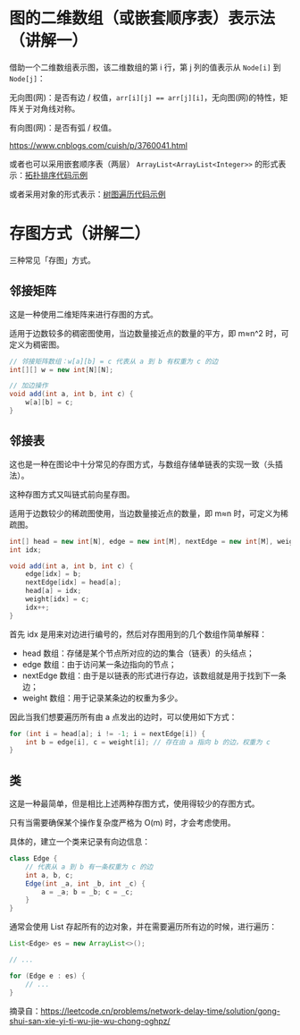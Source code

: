 # 图的二维数组（或嵌套顺序表）表示法（讲解一）

借助一个二维数组表示图，该二维数组的第 i 行，第 j 列的值表示从 `Node[i]` 到 `Node[j]`：  

无向图(网)：是否有边 / 权值，`arr[i][j] == arr[j][i]`，无向图(网)的特性，矩阵关于对角线对称。  

有向图(网)：是否有弧 / 权值。  

https://www.cnblogs.com/cuish/p/3760041.html  
  
或者也可以采用嵌套顺序表（两层） `ArrayList<ArrayList<Integer>>` 的形式表示：[拓扑排序代码示例](./../../../Common%20Algorithm%20and%20Theory/拓扑排序.md#dfs)  
  
或者采用对象的形式表示：[树图遍历代码示例](./../../../Common%20Algorithm%20and%20Theory/树图遍历.md#图遍历)  
  
# 存图方式（讲解二）
三种常见「存图」方式。  

## 邻接矩阵
这是一种使用二维矩阵来进行存图的方式。  

适用于边数较多的稠密图使用，当边数量接近点的数量的平方，即 m≈n^2 时，可定义为稠密图。  
```java
// 邻接矩阵数组：w[a][b] = c 代表从 a 到 b 有权重为 c 的边
int[][] w = new int[N][N];

// 加边操作
void add(int a, int b, int c) {
    w[a][b] = c;
}
```

## 邻接表
这也是一种在图论中十分常见的存图方式，与数组存储单链表的实现一致（头插法）。  

这种存图方式又叫链式前向星存图。  

适用于边数较少的稀疏图使用，当边数量接近点的数量，即 m≈n 时，可定义为稀疏图。  
```java
int[] head = new int[N], edge = new int[M], nextEdge = new int[M], weight = new int[M];
int idx;

void add(int a, int b, int c) {
    edge[idx] = b;
    nextEdge[idx] = head[a];
    head[a] = idx;
    weight[idx] = c;
    idx++;
}
```
首先 idx 是用来对边进行编号的，然后对存图用到的几个数组作简单解释：  
* head 数组：存储是某个节点所对应的边的集合（链表）的头结点；
* edge 数组：由于访问某一条边指向的节点；
* nextEdge 数组：由于是以链表的形式进行存边，该数组就是用于找到下一条边；
* weight 数组：用于记录某条边的权重为多少。

因此当我们想要遍历所有由 a 点发出的边时，可以使用如下方式：
```java
for (int i = head[a]; i != -1; i = nextEdge[i]) {
    int b = edge[i], c = weight[i]; // 存在由 a 指向 b 的边，权重为 c
}
```

## 类
这是一种最简单，但是相比上述两种存图方式，使用得较少的存图方式。  

只有当需要确保某个操作复杂度严格为 O(m) 时，才会考虑使用。  

具体的，建立一个类来记录有向边信息：  
```java
class Edge {
    // 代表从 a 到 b 有一条权重为 c 的边
    int a, b, c;
    Edge(int _a, int _b, int _c) {
        a = _a; b = _b; c = _c;
    }
}
```
通常会使用 List 存起所有的边对象，并在需要遍历所有边的时候，进行遍历：  
```java
List<Edge> es = new ArrayList<>();

// ...

for (Edge e : es) {
    // ...
}
```

摘录自：https://leetcode.cn/problems/network-delay-time/solution/gong-shui-san-xie-yi-ti-wu-jie-wu-chong-oghpz/
